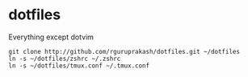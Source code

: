 # dotfiles
Everything except dotvim

```
git clone http://github.com/rguruprakash/dotfiles.git ~/dotfiles
ln -s ~/dotfiles/zshrc ~/.zshrc
ln -s ~/dotfiles/tmux.conf ~/.tmux.conf
```
